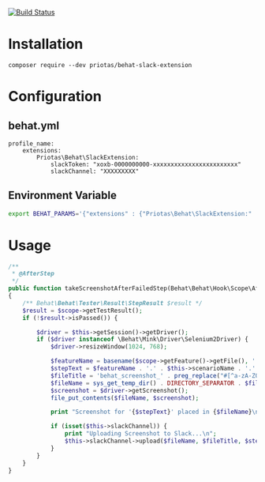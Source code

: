 [![Build Status](https://travis-ci.org/priotas/behat-slack-extension.svg?branch=master)](https://travis-ci.org/priotas/behat-slack-extension)

# Installation

```composer require --dev priotas/behat-slack-extension```

# Configuration

## behat.yml

```YML
profile_name:
    extensions:
        Priotas\Behat\SlackExtension:
            slackToken: "xoxb-0000000000-xxxxxxxxxxxxxxxxxxxxxxxx"
            slackChannel: "XXXXXXXXX"
```

## Environment Variable

```BASH
export BEHAT_PARAMS='{"extensions" : {"Priotas\Behat\SlackExtension:" : {"slackToken" : "xoxb-0000000000-xxxxxxxxxxxxxxxxxxxxxxxx", slackChannel: "XXXXXXXXX"}}}'
```

# Usage

```PHP
/**
 * @AfterStep
 */
public function takeScreenshotAfterFailedStep(Behat\Behat\Hook\Scope\AfterStepScope $scope)
{
    /** Behat\Behat\Tester\Result\StepResult $result */
    $result = $scope->getTestResult();
    if (!$result->isPassed()) {

        $driver = $this->getSession()->getDriver();
        if ($driver instanceof \Behat\Mink\Driver\Selenium2Driver) {
            $driver->resizeWindow(1024, 768);

            $featureName = basename($scope->getFeature()->getFile(), '.feature');
            $stepText = $featureName . '.' . $this->scenarioName . '.' . $scope->getStep()->getText();
            $fileTitle = 'behat_screenshot_' . preg_replace("#[^a-zA-Z0-9\._-]#", '', $stepText);
            $fileName = sys_get_temp_dir() . DIRECTORY_SEPARATOR . $fileTitle . '.png';
            $screenshot = $driver->getScreenshot();
            file_put_contents($fileName, $screenshot);

            print "Screenshot for '{$stepText}' placed in {$fileName}\n";

            if (isset($this->slackChannel)) {
                print "Uploading Screenshot to Slack...\n";
                $this->slackChannel->upload($fileName, $fileTitle, $stepText);
            }
        }
    }
}
```
